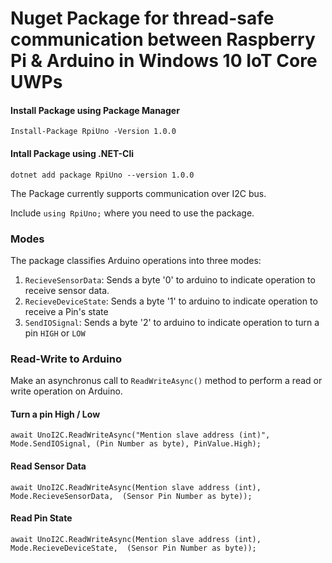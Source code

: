 # Nuget Package for thread-safe communication between Raspberry Pi & Arduino in Windows 10 IoT Core UWPs

#### Install Package using Package Manager
`Install-Package RpiUno -Version 1.0.0 `

#### Intall Package using .NET-Cli
`dotnet add package RpiUno --version 1.0.0`

The Package currently supports communication over I2C bus.

Include `using RpiUno;` where you need to use the package.

### Modes

The package classifies Arduino operations into three modes:

1) `RecieveSensorData`: Sends a byte '0' to arduino to indicate operation to receive sensor data.
2) `RecieveDeviceState`: Sends a byte '1' to arduino to indicate operation to receive a Pin's state 
3) `SendIOSignal`: Sends a byte '2' to arduino to indicate operation to turn a pin `HIGH` or `LOW`

### Read-Write to Arduino

Make an asynchronus call to `ReadWriteAsync()` method to perform a read or write operation on Arduino.

#### Turn a pin High / Low

`await UnoI2C.ReadWriteAsync("Mention slave address (int)", Mode.SendIOSignal, (Pin Number as byte), PinValue.High);`

#### Read Sensor Data

`await UnoI2C.ReadWriteAsync(Mention slave address (int), Mode.RecieveSensorData,  (Sensor Pin Number as byte));`

#### Read Pin State
`await UnoI2C.ReadWriteAsync(Mention slave address (int), Mode.RecieveDeviceState,  (Sensor Pin Number as byte));`


